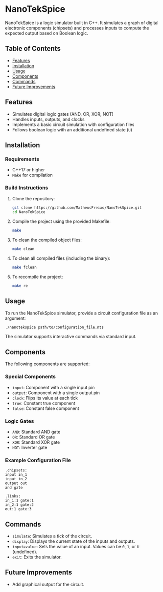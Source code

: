 # NanoTekSpice

NanoTekSpice is a logic simulator built in C++. It simulates a graph of digital electronic components (chipsets) and processes inputs to compute the expected output based on Boolean logic.

## Table of Contents
- [Features](#features)
- [Installation](#installation)
- [Usage](#usage)
- [Components](#components)
- [Commands](#commands)
- [Future Improvements](#future-improvements)

## Features
- Simulates digital logic gates (AND, OR, XOR, NOT)
- Handles inputs, outputs, and clocks
- Implements a basic circuit simulation with configuration files
- Follows boolean logic with an additional undefined state (`U`)

## Installation

### Requirements
- C++17 or higher
- `Make` for compilation

### Build Instructions

1. Clone the repository:
    ```bash
    git clone https://github.com/MatheusFreixo/NanoTekSpice.git
    cd NanoTekSpice
    ```

2. Compile the project using the provided Makefile:
    ```bash
    make
    ```

3. To clean the compiled object files:
    ```bash
    make clean
    ```

4. To clean all compiled files (including the binary):
    ```bash
    make fclean
    ```

5. To recompile the project:
    ```bash
    make re
    ```

## Usage

To run the NanoTekSpice simulator, provide a circuit configuration file as an argument:

```bash
./nanotekspice path/to/configuration_file.nts
```

The simulator supports interactive commands via standard input.

## Components

The following components are supported:

### Special Components
- `input`: Component with a single input pin
- `output`: Component with a single output pin
- `clock`: Flips its value at each tick
- `true`: Constant true component
- `false`: Constant false component

### Logic Gates
- `AND`: Standard AND gate
- `OR`: Standard OR gate
- `XOR`: Standard XOR gate
- `NOT`: Inverter gate

### Example Configuration File
```plaintext
.chipsets:
input in_1
input in_2
output out
and gate

.links:
in_1:1 gate:1
in_2:1 gate:2
out:1 gate:3
```

## Commands

- `simulate`: Simulates a tick of the circuit.
- `display`: Displays the current state of the inputs and outputs.
- `input=value`: Sets the value of an input. Values can be `0`, `1`, or `U` (undefined).
- `exit`: Exits the simulator.

## Future Improvements
- Add graphical output for the circuit.
